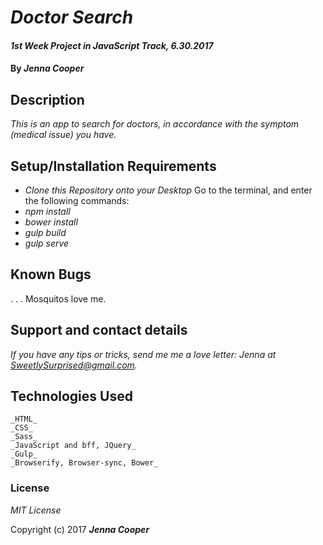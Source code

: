 # _Doctor Search_

#### _1st Week Project in JavaScript Track, 6.30.2017_

#### By _**Jenna Cooper**_

## Description

_This is an app to search for doctors, in accordance with the symptom (medical issue) you have._


## Setup/Installation Requirements

* _Clone this Repository onto your Desktop_
Go to the terminal, and enter the following commands:
* _npm install_
* _bower install_
* _gulp build_
* _gulp serve_


## Known Bugs

 . . . Mosquitos love me.

## Support and contact details

_If you have any tips or tricks, send me me a love letter: Jenna at SweetlySurprised@gmail.com._

## Technologies Used


    _HTML_
    _CSS_
    _Sass_
    _JavaScript and bff, JQuery_
    _Gulp_
    _Browserify, Browser-sync, Bower_

### License

*MIT License*

Copyright (c) 2017 **_Jenna Cooper_**
